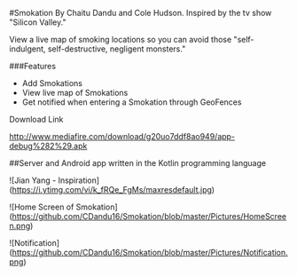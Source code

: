 #Smokation
By Chaitu Dandu and Cole Hudson.
Inspired by the tv show "Silicon Valley."

View a live map of smoking locations so you can avoid those "self-indulgent, self-destructive, negligent monsters."


###Features
* Add Smokations
* View live map of Smokations
* Get notified when entering a Smokation through GeoFences

Download Link

http://www.mediafire.com/download/g20uo7ddf8ao949/app-debug%282%29.apk

##Server and Android app written in the Kotlin programming language

![Jian Yang - Inspiration]
(https://i.ytimg.com/vi/k_fRQe_FgMs/maxresdefault.jpg)

![Home Screen of Smokation]
(https://github.com/CDandu16/Smokation/blob/master/Pictures/HomeScreen.png)

![Notification]
(https://github.com/CDandu16/Smokation/blob/master/Pictures/Notification.png)

